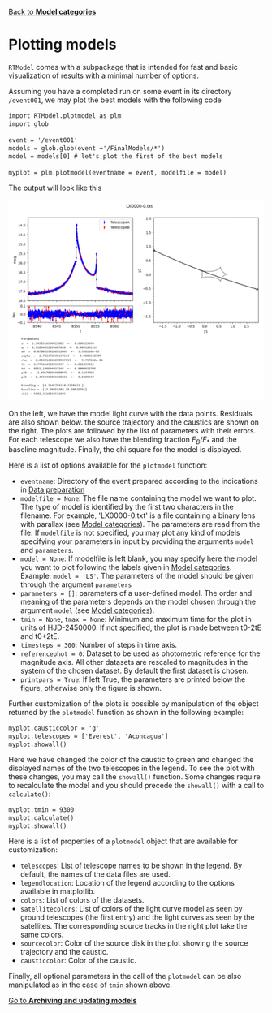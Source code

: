 [Back to **Model categories**](ModelCategories.md)

# Plotting models

`RTModel` comes with a subpackage that is intended for fast and basic visualization of results with a minimal number of options.

Assuming you have a completed run on some event in its directory `/event001`, we may plot the best models with the following code

```
import RTModel.plotmodel as plm
import glob

event = '/event001'
models = glob.glob(event +'/FinalModels/*')
model = models[0] # let's plot the first of the best models

myplot = plm.plotmodel(eventname = event, modelfile = model)
```

The output will look like this

<img src="plotmodel_fig1.png" width = 900>

On the left, we have the model light curve with the data points. Residuals are also shown below. the source trajectory and the caustics are shown on the right. The plots are followed by the list of parameters with their errors. For each telescope we also have the blending fraction $F_B/F_*$ and the baseline magnitude. Finally, the chi square for the model is displayed.

Here is a list of options available for the `plotmodel` function:
- `eventname`: Directory of the event prepared according to the indications in [Data preparation](DataPreparation.md)
- `modelfile = None`: The file name containing the model we want to plot. The type of model is identified by the first two characters in the filename. For example, 'LX0000-0.txt' is a file containing a binary lens with parallax (see [Model categories](ModelCategories.md)). The parameters are read from the file. If `modelfile` is not specified, you may plot any kind of models specifying your parameters in input by providing the arguments `model` and `parameters`.
- `model = None`: If modelfile is left blank, you may specify here the model you want to plot following the labels given in [Model categories](ModelCategories.md). Example: `model = 'LS'`. The parameters of the model should be given through the argument `parameters`
- `parameters = []`: parameters of a user-defined model. The order and meaning of the parameters depends on the model chosen through the argument `model` (see [Model categories](ModelCategories.md)).
- `tmin = None`, `tmax = None`: Minimum and maximum time for the plot in units of HJD-2450000. If not specified, the plot is made between t0-2tE and t0+2tE.
- `timesteps = 300`: Number of steps in time axis.
- `referencephot = 0`: Dataset to be used as photometric reference for the magnitude axis. All other datasets are rescaled to magnitudes in the system of the chosen dataset. By default the first dataset is chosen.
- `printpars = True`: If left True, the parameters are printed below the figure, otherwise only the figure is shown.

Further customization of the plots is possible by manipulation of the object returned by the `plotmodel` function as shown in the following example:

```
myplot.causticcolor = 'g'
myplot.telescopes = ['Everest', 'Aconcagua']
myplot.showall()
```

Here we have changed the color of the caustic to green and changed the displayed names of the two telescopes in the legend. To see the plot with these changes, you may call the `showall()` function. Some changes require to recalculate the model and you should precede the `showall()` with a call to `calculate()`:

```
myplot.tmin = 9300
myplot.calculate()
myplot.showall()
```

Here is a list of properties of a `plotmodel` object that are available for customization:
- `telescopes`: List of telescope names to be shown in the legend. By default, the names of the data files are used.
- `legendlocation`: Location of the legend according to the options available in matplotlib.
- `colors`: List of colors of the datasets.
- `satellitecolors`: List of colors of the light curve model as seen by ground telescopes (the first entry) and the light curves as seen by the satellites. The corresponding source tracks in the right plot take the same colors.
- `sourcecolor`: Color of the source disk in the plot showing the source trajectory and the caustic.
- `causticcolor`: Color of the caustic.

Finally, all optional parameters in the call of the `plotmodel` can be also manipulated as in the case of `tmin` shown above.


[Go to **Archiving and updating models**](Archive.md)
